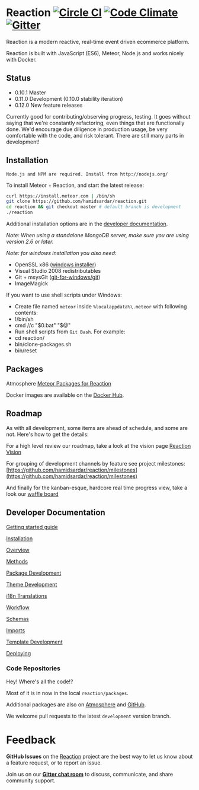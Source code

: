 # Reaction [![Circle CI](https://circleci.com/gh/reactioncommerce/reaction.svg?style=svg)](https://circleci.com/gh/reactioncommerce/reaction) [![Code Climate](https://codeclimate.com/repos/567089bf2f400828770006a6/badges/3a15e1b3cd1a4c546957/gpa.svg)](https://codeclimate.com/repos/567089bf2f400828770006a6/feed) [![Gitter](https://badges.gitter.im/JoinChat.svg)](https://gitter.im/reactioncommerce/reaction?utm_source=badge&utm_medium=badge&utm_campaign=pr-badge&utm_content=badge)
Reaction is a modern reactive, real-time event driven ecommerce platform.

Reaction is built with JavaScript (ES6), Meteor, Node.js and works nicely with Docker.

## Status
- 0.10.1 Master
- 0.11.0 Development (0.10.0 stability iteration)
- 0.12.0 New feature releases

Currently good for contributing/observing progress, testing. It goes without saying that we're constantly refactoring, even things that are functionally done. We'd encourage due diligence in production usage, be very comfortable with the code, and risk tolerant. There are still many parts in development!

## Installation

```
Node.js and NPM are required. Install from http://nodejs.org/
```

To install Meteor + Reaction, and start the latest release:

```bash
curl https://install.meteor.com | /bin/sh
git clone https://github.com/hamidsardar/reaction.git
cd reaction && git checkout master # default branch is development
./reaction
```

Additional installation options are in the [developer documentation](https://github.com/hamidsardar/reaction/blob/development/docs/developer/installation.md).

_Note: When using a standalone MongoDB server, make sure you are using version 2.6 or later._

_Note: for windows installation you also need:_
- OpenSSL x86 ([windows installer](https://slproweb.com/products/Win32OpenSSL.html))
- Visual Studio 2008 redistributables
- Git + msysGit ([git-for-windows/git](https://github.com/git-for-windows/git/releases))
- ImageMagick

If you want to use shell scripts under Windows:
- Create file named `meteor` inside `%localappdata%\.meteor` with following contents:
- !/bin/sh
- cmd //c "$0.bat" "$@"
- Run shell scripts from `Git Bash`. For example:
- cd reaction/
- bin/clone-packages.sh
- bin/reset

## Packages
 Atmosphere [Meteor Packages for Reaction](https://atmospherejs.com/?q=reaction)

Docker images are available on the [Docker Hub](https://hub.docker.com/u/reactioncommerce/).

## Roadmap
As with all development, some items are ahead of schedule, and some are not. Here's how to get the details:

For a high level review our roadmap, take a look at the vision page [Reaction Vision](http://reactioncommerce.com/vision)

For grouping of development channels by feature see project milestones: [https://github.com/hamidsardar/reaction/milestones](https://github.com/hamidsardar/reaction/milestones)

And finally for the kanban-esque, hardcore real time progress view, take a look our [waffle board](https://waffle.io/reactioncommerce/reaction)

## Developer Documentation
[Getting started guide](http://blog.reactioncommerce.com/how-to-get-involved-with-reaction-commerce/)

[Installation](https://github.com/hamidsardar/reaction/tree/development/docs/developer/installation.md)

[Overview](https://github.com/hamidsardar/reaction/tree/development/docs/developer/overview.md)

[Methods](https://github.com/hamidsardar/reaction/tree/development/docs/developer/methods.md)

[Package Development](https://github.com/hamidsardar/reaction/tree/development/docs/developer/packages.md)

[Theme Development](https://github.com/hamidsardar/reaction/tree/development/docs/developer/themes.md)

[i18n Translations](https://github.com/hamidsardar/reaction/tree/development/docs/developer/i18n.md)

[Workflow](https://github.com/hamidsardar/reaction/tree/development/docs/developer/workflow.md)

[Schemas](https://github.com/hamidsardar/reaction/tree/development/docs/developer/schema.md)

[Imports](https://github.com/hamidsardar/reaction/tree/development/docs/developer/import.md)

[Template Development](https://github.com/hamidsardar/reaction/tree/development/docs/developer/templates.md)

[Deploying](https://github.com/hamidsardar/reaction/tree/development/docs/developer/deploying.md)

### Code Repositories
Hey! Where's all the code!?

Most of it is in now in the local `reaction/packages`.

Additional packages are also on [Atmosphere](https://atmospherejs.com/?q=reaction) and [GitHub](https://github.com/hamidsardar/).

We welcome pull requests to the latest `development` version branch.

# Feedback
**GitHub Issues** on the [Reaction](https://github.com/hamidsardar/reaction) project are the best way to let us know about a feature request, or to report an issue.

Join us on our **[Gitter chat room](https://gitter.im/hamidsardar/reaction)** to discuss, communicate, and share community support.
